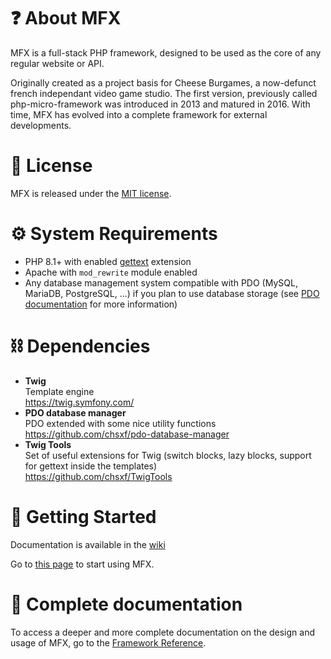# ❓ About MFX

MFX is a full-stack PHP framework, designed to be used as the core of any regular website or API.

Originally created as a project basis for Cheese Burgames, a now-defunct french independant video game studio. The first version, previously called php-micro-framework was introduced in 2013 and matured in 2016. With time, MFX has evolved into a complete framework for external developments.

# 📄 License

MFX is released under the [MIT license](LICENSE).

# ⚙️ System Requirements

- PHP 8.1+ with enabled [gettext](https://www.php.net/manual/fr/book.gettext.php) extension
- Apache with `mod_rewrite` module enabled
- Any database management system compatible with PDO (MySQL, MariaDB, PostgreSQL, ...) if you plan to use database storage (see [PDO documentation](https://www.php.net/manual/en/book.pdo.php) for more information)

# ⛓ Dependencies

- **Twig**\
  Template engine\
  https://twig.symfony.com/
- **PDO database manager**\
  PDO extended with some nice utility functions\
  https://github.com/chsxf/pdo-database-manager
- **Twig Tools**\
  Set of useful extensions for Twig (switch blocks, lazy blocks, support for gettext inside the templates)\
  https://github.com/chsxf/TwigTools

# 🚀 Getting Started

Documentation is available in the [wiki](https://github.com/chsxf/mfx/wiki)

Go to [this page](https://github.com/chsxf/mfx/wiki/Getting-Started) to start using MFX.

# 📝 Complete documentation

To access a deeper and more complete documentation on the design and usage of MFX, go to the [Framework Reference](https://github.com/chsxf/mfx/wiki/Framework-Reference).
